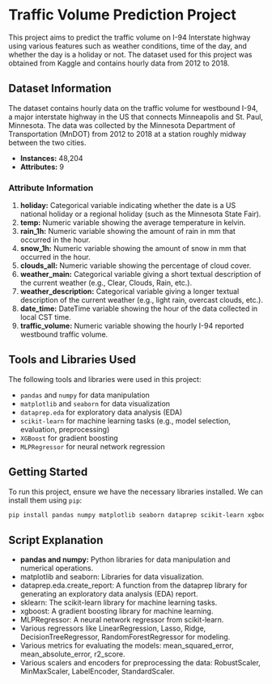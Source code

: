 # Traffic Volume Prediction Project

This project aims to predict the traffic volume on I-94 Interstate highway using various features such as weather conditions, time of the day, and whether the day is a holiday or not. The dataset used for this project was obtained from Kaggle and contains hourly data from 2012 to 2018.

## Dataset Information

The dataset contains hourly data on the traffic volume for westbound I-94, a major interstate highway in the US that connects Minneapolis and St. Paul, Minnesota. The data was collected by the Minnesota Department of Transportation (MnDOT) from 2012 to 2018 at a station roughly midway between the two cities.

- **Instances:** 48,204
- **Attributes:** 9

### Attribute Information

1. **holiday:** Categorical variable indicating whether the date is a US national holiday or a regional holiday (such as the Minnesota State Fair).
2. **temp:** Numeric variable showing the average temperature in kelvin.
3. **rain_1h:** Numeric variable showing the amount of rain in mm that occurred in the hour.
4. **snow_1h:** Numeric variable showing the amount of snow in mm that occurred in the hour.
5. **clouds_all:** Numeric variable showing the percentage of cloud cover.
6. **weather_main:** Categorical variable giving a short textual description of the current weather (e.g., Clear, Clouds, Rain, etc.).
7. **weather_description:** Categorical variable giving a longer textual description of the current weather (e.g., light rain, overcast clouds, etc.).
8. **date_time:** DateTime variable showing the hour of the data collected in local CST time.
9. **traffic_volume:** Numeric variable showing the hourly I-94 reported westbound traffic volume.

## Tools and Libraries Used

The following tools and libraries were used in this project:

- `pandas` and `numpy` for data manipulation
- `matplotlib` and `seaborn` for data visualization
- `dataprep.eda` for exploratory data analysis (EDA)
- `scikit-learn` for machine learning tasks (e.g., model selection, evaluation, preprocessing)
- `XGBoost` for gradient boosting
- `MLPRegressor` for neural network regression

## Getting Started

To run this project, ensure we have the necessary libraries installed. We can install them using `pip`:

```bash
pip install pandas numpy matplotlib seaborn dataprep scikit-learn xgboost
```
## Script Explanation

- **pandas and numpy:** Python libraries for data manipulation and numerical operations.
- matplotlib and seaborn: Libraries for data visualization.
- dataprep.eda.create_report: A function from the dataprep library for generating an exploratory data analysis (EDA) report.
- sklearn: The scikit-learn library for machine learning tasks.
- xgboost: A gradient boosting library for machine learning.
- MLPRegressor: A neural network regressor from scikit-learn.
- Various regressors like LinearRegression, Lasso, Ridge, DecisionTreeRegressor, RandomForestRegressor for modeling.
- Various metrics for evaluating the models: mean_squared_error, mean_absolute_error, r2_score.
- Various scalers and encoders for preprocessing the data: RobustScaler, MinMaxScaler, LabelEncoder, StandardScaler.


